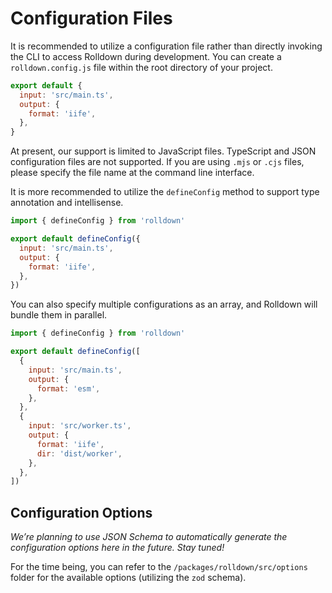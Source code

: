 # Configuration Files

It is recommended to utilize a configuration file rather than directly invoking the CLI to access Rolldown during development. You can create a `rolldown.config.js` file within the root directory of your project.

```js [rolldown.config.js]
export default {
  input: 'src/main.ts',
  output: {
    format: 'iife',
  },
}
```

At present, our support is limited to JavaScript files. TypeScript and JSON configuration files are not supported. If you are using `.mjs` or `.cjs` files, please specify the file name at the command line interface.

It is more recommended to utilize the `defineConfig` method to support type annotation and intellisense.

```js [rolldown.config.js]
import { defineConfig } from 'rolldown'

export default defineConfig({
  input: 'src/main.ts',
  output: {
    format: 'iife',
  },
})
```

You can also specify multiple configurations as an array, and Rolldown will bundle them in parallel.

```js [rolldown.config.js]
import { defineConfig } from 'rolldown'

export default defineConfig([
  {
    input: 'src/main.ts',
    output: {
      format: 'esm',
    },
  },
  {
    input: 'src/worker.ts',
    output: {
      format: 'iife',
      dir: 'dist/worker',
    },
  },
])
```

## Configuration Options

_We’re planning to use JSON Schema to automatically generate the configuration options here in the future. Stay tuned!_

For the time being, you can refer to the `/packages/rolldown/src/options` folder for the available options (utilizing the `zod` schema).
